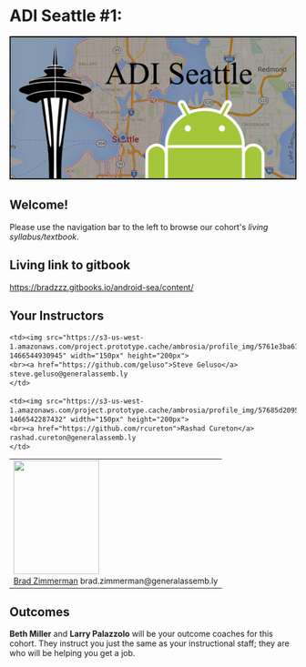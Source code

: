 # ADI Seattle #1:

![ADISEA](adi-sea.png)

## Welcome!

Please use the navigation bar to the left to browse our cohort's *living syllabus/textbook*.

## Living link to gitbook
https://bradzzz.gitbooks.io/android-sea/content/

## Your Instructors
<table>
  <tr>
    <td><img src="https://s3-us-west-1.amazonaws.com/project.prototype.cache/ambrosia/profile_img/570e0f785d31313602b7d1a2.png?1466542810166" width="150px" height="200px">
    <br><a href="https://github.com/BradZzz">Brad Zimmerman</a>
    brad.zimmerman@generalassemb.ly
    </td>

    <td><img src="https://s3-us-west-1.amazonaws.com/project.prototype.cache/ambrosia/profile_img/5761e3ba61c4050f052e1832.png?1466544930945" width="150px" height="200px">
    <br><a href="https://github.com/geluso">Steve Geluso</a>
    steve.geluso@generalassemb.ly
    </td>
    
    <td><img src="https://s3-us-west-1.amazonaws.com/project.prototype.cache/ambrosia/profile_img/57685d2095e7131100c00bab.png?1466542287432" width="150px" height="200px">
    <br><a href="https://github.com/rcureton">Rashad Cureton</a>
    rashad.cureton@generalassemb.ly
    </td>

  </tr>
</table>

## Outcomes

**Beth Miller** and **Larry Palazzolo** will be your outcome coaches for this cohort. They instruct you just the same as your instructional staff; they are who will be helping you get a job.
